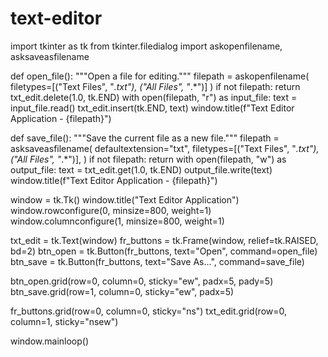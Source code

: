 # text-editor
import tkinter as tk
from tkinter.filedialog import askopenfilename, asksaveasfilename

def open_file():
    """Open a file for editing."""
    filepath = askopenfilename(
        filetypes=[("Text Files", "*.txt"), ("All Files", "*.*")]
    )
    if not filepath:
        return
    txt_edit.delete(1.0, tk.END)
    with open(filepath, "r") as input_file:
        text = input_file.read()
        txt_edit.insert(tk.END, text)
    window.title(f"Text Editor Application - {filepath}")

def save_file():
    """Save the current file as a new file."""
    filepath = asksaveasfilename(
        defaultextension="txt",
        filetypes=[("Text Files", "*.txt"), ("All Files", "*.*")],
    )
    if not filepath:
        return
    with open(filepath, "w") as output_file:
        text = txt_edit.get(1.0, tk.END)
        output_file.write(text)
    window.title(f"Text Editor Application - {filepath}")

window = tk.Tk()
window.title("Text Editor Application")
window.rowconfigure(0, minsize=800, weight=1)
window.columnconfigure(1, minsize=800, weight=1)

txt_edit = tk.Text(window)
fr_buttons = tk.Frame(window, relief=tk.RAISED, bd=2)
btn_open = tk.Button(fr_buttons, text="Open", command=open_file)
btn_save = tk.Button(fr_buttons, text="Save As...", command=save_file)

btn_open.grid(row=0, column=0, sticky="ew", padx=5, pady=5)
btn_save.grid(row=1, column=0, sticky="ew", padx=5)

fr_buttons.grid(row=0, column=0, sticky="ns")
txt_edit.grid(row=0, column=1, sticky="nsew")

window.mainloop()

